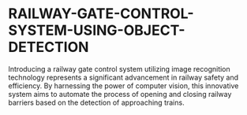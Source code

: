 # RAILWAY-GATE-CONTROL-SYSTEM-USING-OBJECT-DETECTION
Introducing a railway gate control system utilizing image recognition technology represents a significant advancement in railway safety and efficiency. By harnessing the power of computer vision, this innovative system aims to automate the process of opening and closing railway barriers based on the detection of approaching trains.
